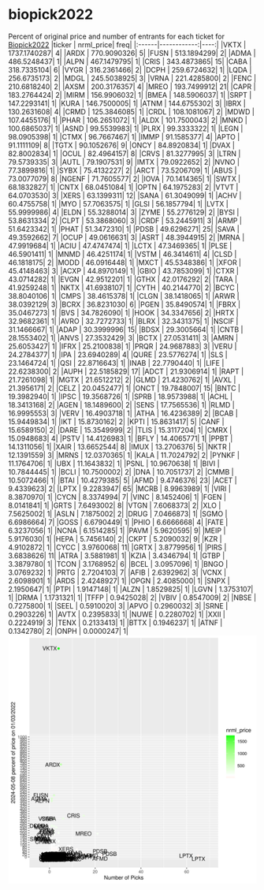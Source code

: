 # biopick2022
Percent of original price and number of entrants for each ticket for [Biopick2022](https://twitter.com/hashtag/Biopick2022)
|ticker |   nrml_price| freq|
|:------|------------:|----:|
|VKTX   | 1737.1740287|    4|
|ARDX   |  770.9090326|    5|
|FUSN   |  513.1894299|    2|
|ADMA   |  486.5248437|    1|
|ALPN   |  467.1479795|    1|
|CRIS   |  343.4873865|   15|
|CABA   |  318.7335104|    6|
|VYGR   |  316.2361466|    2|
|DCPH   |  259.6724632|    1|
|LQDA   |  256.6735173|    2|
|MDGL   |  245.5038925|    3|
|VRNA   |  221.4285800|    2|
|FENC   |  210.6818240|    2|
|AXSM   |  200.3176357|    4|
|MREO   |  193.7499912|   21|
|CAPR   |  183.2764424|    2|
|MIRM   |  156.9906032|    1|
|BMEA   |  148.5906037|    1|
|SRPT   |  147.2293141|    1|
|KURA   |  146.7500005|    1|
|ATNM   |  144.6755302|    3|
|IBRX   |  130.2631608|    4|
|CRMD   |  125.3846085|    1|
|CRDL   |  108.1081067|    2|
|MDWD   |  107.4455176|    1|
|PHAR   |  106.2651072|    1|
|ALDX   |  101.7500043|    2|
|MNKD   |  100.6865037|    1|
|ASND   |   99.5539983|    1|
|PLRX   |   99.3333322|    1|
|LEGN   |   98.0905398|    1|
|CTMX   |   96.7667467|    1|
|IMMP   |   91.1585377|    4|
|APTO   |   91.1111109|    8|
|TGTX   |   90.1052676|    9|
|ONCY   |   84.8920834|    1|
|DVAX   |   82.8002834|    1|
|OCUL   |   82.4964157|    8|
|CRVS   |   81.3277995|    3|
|LTRN   |   79.5739335|    3|
|AUTL   |   79.1907531|    9|
|IMTX   |   79.0922652|    2|
|NVNO   |   77.3899816|    1|
|SYBX   |   75.4132227|    2|
|ARCT   |   73.5206709|    1|
|ABUS   |   73.0077079|    8|
|NGENF  |   71.7605577|    2|
|IOVA   |   70.1414365|    1|
|SWTX   |   68.1832827|    1|
|CNTX   |   68.0451084|    1|
|OPTN   |   64.1975283|    2|
|VTVT   |   64.0703530|    3|
|XERS   |   63.1399311|   12|
|SANA   |   61.3049099|    1|
|ACHV   |   60.4755758|    1|
|MYO    |   57.7063575|    1|
|GLSI   |   56.1857794|    1|
|LVTX   |   55.9999986|    4|
|ELDN   |   55.3288014|    3|
|ZYME   |   55.2776129|    2|
|BYSI   |   53.8631334|    2|
|CLPT   |   53.3868060|    3|
|CRDF   |   53.2445911|    3|
|ARMP   |   51.6423342|    1|
|PHAT   |   51.3472310|    1|
|PDSB   |   49.6296271|   25|
|SAVA   |   49.3592662|    7|
|OCUP   |   49.0616631|    3|
|ASRT   |   48.3944915|    2|
|MRNA   |   47.9919684|    1|
|ACIU   |   47.4747474|    1|
|LCTX   |   47.3469365|    1|
|PLSE   |   46.5901411|    1|
|MNMD   |   46.4251174|    1|
|VSTM   |   46.3414611|    4|
|CLSD   |   46.1818175|    2|
|MODD   |   46.0916448|    1|
|MXCT   |   45.5348386|    1|
|XFOR   |   45.4148463|    3|
|ACXP   |   44.8970149|    1|
|GBIO   |   43.7853099|    1|
|CTXR   |   43.0714282|    1|
|EVGN   |   42.9512201|    1|
|GTHX   |   42.0176292|    2|
|TARA   |   41.9259248|    1|
|NKTX   |   41.6938107|    1|
|CYTH   |   40.2144770|    2|
|BCYC   |   38.8040106|    1|
|CMPS   |   38.4615378|    1|
|CLGN   |   38.1418065|    1|
|ARWR   |   38.0392129|    3|
|BCRX   |   36.8231030|    6|
|PGEN   |   35.8490574|    1|
|FBRX   |   35.0467273|    1|
|BVS    |   34.7826090|    1|
|HOOK   |   34.3347656|    2|
|HRTX   |   32.9682361|    1|
|AVRO   |   32.7272733|    1|
|BLRX   |   32.3431375|    1|
|NSCIF  |   31.1466667|    1|
|ADAP   |   30.3999996|   15|
|BDSX   |   29.3005664|    1|
|CNTB   |   28.1553402|    1|
|ANVS   |   27.3532429|    3|
|BCTX   |   27.0531411|    3|
|AMRN   |   25.6053427|    1|
|IFRX   |   25.2100838|    1|
|PRQR   |   24.9687883|    3|
|VERU   |   24.2784377|    1|
|IPA    |   23.6940289|    4|
|QURE   |   23.5776274|    1|
|SLS    |   23.1464724|    1|
|QSI    |   22.8716643|    1|
|INAB   |   22.7790440|    1|
|LIFE   |   22.6238300|    2|
|AUPH   |   22.5185829|   17|
|ADCT   |   21.9306914|    1|
|RAPT   |   21.7261098|    1|
|MGTX   |   21.6512212|    2|
|GLMD   |   21.4230762|    1|
|AVXL   |   21.3956171|    2|
|CELZ   |   20.0452477|    1|
|ONCT   |   19.7848007|   15|
|BNTC   |   19.3982940|    1|
|IPSC   |   19.3568726|    1|
|SPRB   |   18.9573988|    1|
|ACHL   |   18.3413168|    2|
|AGEN   |   18.1489600|    2|
|SENS   |   17.7565536|    1|
|RLMD   |   16.9995553|    3|
|VERV   |   16.4903718|    1|
|ATHA   |   16.4236389|    2|
|BCAB   |   15.9449834|    1|
|IKT    |   15.8730162|    2|
|KPTI   |   15.8631417|    5|
|CANF   |   15.6589150|    2|
|DARE   |   15.3549999|    2|
|TLIS   |   15.3117204|    1|
|CMRX   |   15.0948683|    4|
|PSTV   |   14.4126983|    1|
|BFLY   |   14.4065771|    1|
|PPBT   |   14.1311056|    1|
|XAIR   |   13.6652544|    8|
|IMUX   |   13.2706376|    5|
|NKTR   |   12.1391559|    3|
|MRNS   |   12.0370365|    1|
|KALA   |   11.7024792|    2|
|PYNKF  |   11.1764706|    1|
|UBX    |   11.1643832|    1|
|PSNL   |   10.9670638|    1|
|BIVI   |   10.7844445|    1|
|BCLI   |   10.7500002|    2|
|DNA    |   10.7051737|    2|
|CMMB   |   10.5072466|    1|
|BTAI   |   10.4279385|    5|
|AFMD   |    9.4746376|   23|
|ACET   |    9.4339623|    2|
|LPTX   |    9.2283947|   65|
|MCRB   |    8.9963989|    1|
|VIRI   |    8.3870970|    1|
|CYCN   |    8.3374994|    7|
|VINC   |    8.1452406|    1|
|FGEN   |    8.0141841|    1|
|GRTS   |    7.6493002|    8|
|VTGN   |    7.6068373|    2|
|XLO    |    7.5625002|    1|
|ASLN   |    7.1875002|    2|
|DRUG   |    7.0466873|    1|
|SGMO   |    6.6986664|    7|
|GOSS   |    6.6790449|    1|
|PHIO   |    6.6666668|    4|
|FATE   |    6.3237056|    1|
|NCNA   |    6.1514285|    1|
|PAVM   |    5.9620595|    9|
|MEIP   |    5.9176030|    1|
|HEPA   |    5.7456140|    2|
|CKPT   |    5.2090032|    9|
|KZR    |    4.9102872|    1|
|CYCC   |    3.9760068|   11|
|GRTX   |    3.8779956|    1|
|PIRS   |    3.6838626|   11|
|ATRA   |    3.5881981|    1|
|KZIA   |    3.4346794|    1|
|GTBP   |    3.3879780|    1|
|TCON   |    3.1768952|    6|
|BCEL   |    3.0957096|    1|
|BNGO   |    3.0769232|    1|
|PRTG   |    2.7204103|    7|
|AFIB   |    2.6392962|    3|
|VCNX   |    2.6098901|    1|
|ARDS   |    2.4248927|    1|
|OPGN   |    2.4085000|    1|
|SNPX   |    2.1950647|    1|
|PTPI   |    1.9147148|    1|
|ALZN   |    1.8529825|    1|
|LGVN   |    1.3753107|    1|
|DRMA   |    1.1731321|    1|
|TFFP   |    0.9425028|    2|
|VBIV   |    0.8547009|    2|
|NBSE   |    0.7275800|    1|
|SEEL   |    0.5910020|    3|
|APVO   |    0.2960032|    3|
|SRNE   |    0.2903226|    1|
|AVTX   |    0.2395833|    1|
|NUWE   |    0.2280702|    1|
|XXII   |    0.2224919|    3|
|TENX   |    0.2133413|    1|
|BTTX   |    0.1946237|    1|
|ATNF   |    0.1342780|    2|
|ONPH   |    0.0000247|    1|
![retvspicks](biopicks.png?raw=true)
